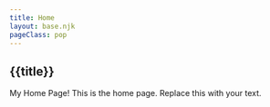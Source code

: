 ```yaml
---
title: Home
layout: base.njk
pageClass: pop
---
```

## {{title}}

My Home Page!
This is the home page. Replace this with your text.

